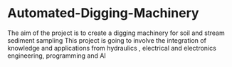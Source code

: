 # Automated-Digging-Machinery
The aim of the project is to create a digging machinery for soil and stream sediment sampling
This project is going to involve the integration of knowledge and applications from hydraulics , electrical and electronics engineering, programming and AI

